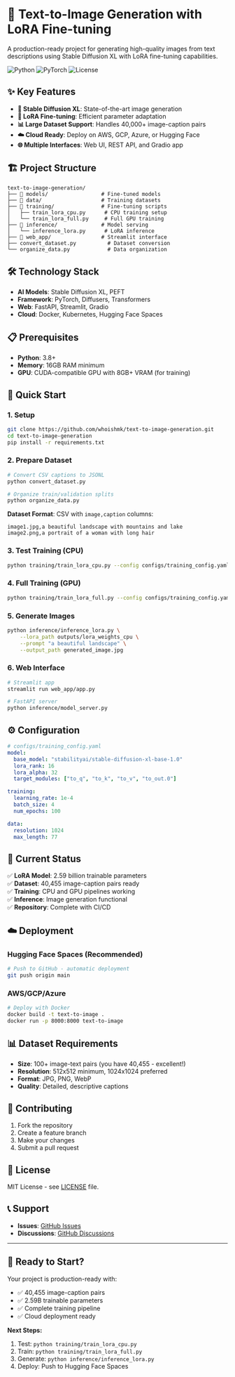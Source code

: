 # 🎨 Text-to-Image Generation with LoRA Fine-tuning

A production-ready project for generating high-quality images from text descriptions using Stable Diffusion XL with LoRA fine-tuning capabilities.

![Python](https://img.shields.io/badge/Python-3.8+-blue.svg)
![PyTorch](https://img.shields.io/badge/PyTorch-2.0+-red.svg)
![License](https://img.shields.io/badge/License-MIT-green.svg)

## ✨ Key Features

- **🚀 Stable Diffusion XL**: State-of-the-art image generation
- **🎯 LoRA Fine-tuning**: Efficient parameter adaptation
- **📊 Large Dataset Support**: Handles 40,000+ image-caption pairs
- **☁️ Cloud Ready**: Deploy on AWS, GCP, Azure, or Hugging Face
- **🌐 Multiple Interfaces**: Web UI, REST API, and Gradio app

## 🏗️ Project Structure

```
text-to-image-generation/
├── 📁 models/                 # Fine-tuned models
├── 📁 data/                   # Training datasets
├── 📁 training/               # Fine-tuning scripts
│   ├── train_lora_cpu.py      # CPU training setup
│   └── train_lora_full.py     # Full GPU training
├── 📁 inference/              # Model serving
│   └── inference_lora.py      # LoRA inference
├── 📁 web_app/                # Streamlit interface
├── convert_dataset.py          # Dataset conversion
└── organize_data.py            # Data organization
```

## 🛠️ Technology Stack

- **AI Models**: Stable Diffusion XL, PEFT
- **Framework**: PyTorch, Diffusers, Transformers
- **Web**: FastAPI, Streamlit, Gradio
- **Cloud**: Docker, Kubernetes, Hugging Face Spaces

## 📋 Prerequisites

- **Python**: 3.8+
- **Memory**: 16GB RAM minimum
- **GPU**: CUDA-compatible GPU with 8GB+ VRAM (for training)

## 🚀 Quick Start

### 1. Setup

```bash
git clone https://github.com/whoishmk/text-to-image-generation.git
cd text-to-image-generation
pip install -r requirements.txt
```

### 2. Prepare Dataset

```bash
# Convert CSV captions to JSONL
python convert_dataset.py

# Organize train/validation splits
python organize_data.py
```

**Dataset Format**: CSV with `image,caption` columns:
```csv
image1.jpg,a beautiful landscape with mountains and lake
image2.png,a portrait of a woman with long hair
```

### 3. Test Training (CPU)

```bash
python training/train_lora_cpu.py --config configs/training_config.yaml
```

### 4. Full Training (GPU)

```bash
python training/train_lora_full.py --config configs/training_config.yaml
```

### 5. Generate Images

```bash
python inference/inference_lora.py \
    --lora_path outputs/lora_weights_cpu \
    --prompt "a beautiful landscape" \
    --output_path generated_image.jpg
```

### 6. Web Interface

```bash
# Streamlit app
streamlit run web_app/app.py

# FastAPI server
python inference/model_server.py
```

## ⚙️ Configuration

```yaml
# configs/training_config.yaml
model:
  base_model: "stabilityai/stable-diffusion-xl-base-1.0"
  lora_rank: 16
  lora_alpha: 32
  target_modules: ["to_q", "to_k", "to_v", "to_out.0"]

training:
  learning_rate: 1e-4
  batch_size: 4
  num_epochs: 100

data:
  resolution: 1024
  max_length: 77
```

## 🎯 Current Status

✅ **LoRA Model**: 2.59 billion trainable parameters  
✅ **Dataset**: 40,455 image-caption pairs ready  
✅ **Training**: CPU and GPU pipelines working  
✅ **Inference**: Image generation functional  
✅ **Repository**: Complete with CI/CD  

## ☁️ Deployment

### Hugging Face Spaces (Recommended)

```bash
# Push to GitHub - automatic deployment
git push origin main
```

### AWS/GCP/Azure

```bash
# Deploy with Docker
docker build -t text-to-image .
docker run -p 8000:8000 text-to-image
```

## 📊 Dataset Requirements

- **Size**: 100+ image-text pairs (you have 40,455 - excellent!)
- **Resolution**: 512x512 minimum, 1024x1024 preferred
- **Format**: JPG, PNG, WebP
- **Quality**: Detailed, descriptive captions

## 🤝 Contributing

1. Fork the repository
2. Create a feature branch
3. Make your changes
4. Submit a pull request

## 📄 License

MIT License - see [LICENSE](LICENSE) file.

## 📞 Support

- **Issues**: [GitHub Issues](https://github.com/whoishmk/text-to-image-generation/issues)
- **Discussions**: [GitHub Discussions](https://github.com/whoishmk/text-to-image-generation/discussions)

---

## 🎉 Ready to Start?

Your project is production-ready with:
- ✅ 40,455 image-caption pairs
- ✅ 2.59B trainable parameters
- ✅ Complete training pipeline
- ✅ Cloud deployment ready

**Next Steps:**
1. Test: `python training/train_lora_cpu.py`
2. Train: `python training/train_lora_full.py`
3. Generate: `python inference/inference_lora.py`
4. Deploy: Push to Hugging Face Spaces



